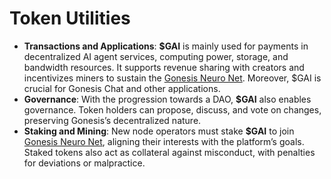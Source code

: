 # Token Utilities

* **Transactions and Applications**: **$GAI** is mainly used for payments in decentralized AI agent services, computing power, storage, and bandwidth resources. It supports revenue sharing with creators and incentivizes miners to sustain the [Gonesis Neuro Net](../gonesis-neuro-net/). Moreover, $GAI is crucial for Gonesis Chat and other applications.
* **Governance**: With the progression towards a DAO, **$GAI** also enables governance. Token holders can propose, discuss, and vote on changes, preserving Gonesis’s decentralized nature.
* **Staking and Mining**: New node operators must stake **$GAI** to join [Gonesis Neuro Net](../gonesis-neuro-net/), aligning their interests with the platform’s goals. Staked tokens also act as collateral against misconduct, with penalties for deviations or malpractice.

